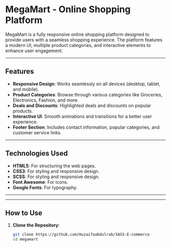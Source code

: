 # MegaMart - Online Shopping Platform

MegaMart is a fully responsive online shopping platform designed to provide users with a seamless shopping experience. The platform features a modern UI, multiple product categories, and interactive elements to enhance user engagement.

---

## Features

- **Responsive Design**: Works seamlessly on all devices (desktop, tablet, and mobile).
- **Product Categories**: Browse through various categories like Groceries, Electronics, Fashion, and more.
- **Deals and Discounts**: Highlighted deals and discounts on popular products.
- **Interactive UI**: Smooth animations and transitions for a better user experience.
- **Footer Section**: Includes contact information, popular categories, and customer service links.

---

## Technologies Used

- **HTML5**: For structuring the web pages.
- **CSS3**: For styling and responsive design.
- **SCSS**: For styling and responsive design.
- **Font Awesome**: For icons.
- **Google Fonts**: For typography.

---

---

## How to Use

1. **Clone the Repository**:
   ```bash
   git clone https://github.com/Huzaifaabdulrab/SASS-E-commerce
   cd megamart